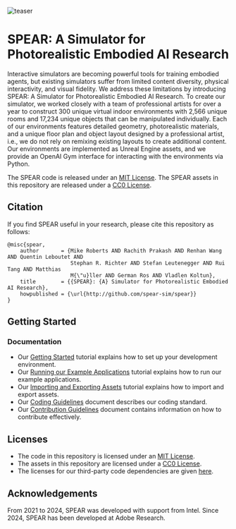 ![teaser](https://github.com/spear-sim/spear/assets/2341965/6db5ff27-4d12-4097-8f7e-e31bd479844e)

# SPEAR: A Simulator for Photorealistic Embodied AI Research

Interactive simulators are becoming powerful tools for training embodied agents, but existing simulators suffer from limited content diversity, physical interactivity, and visual fidelity. We address these limitations by introducing SPEAR: A Simulator for Photorealistic Embodied AI Research. To create our simulator, we worked closely with a team of professional artists for over a year to construct 300 unique virtual indoor environments with 2,566 unique rooms and 17,234 unique objects that can be manipulated individually. Each of our environments features detailed geometry, photorealistic materials, and a unique floor plan and object layout designed by a professional artist, i.e., we do not rely on remixing existing layouts to create additional content. Our environments are implemented as Unreal Engine assets, and we provide an OpenAI Gym interface for interacting with the environments via Python.

The SPEAR code is released under an [MIT License](LICENSE.txt). The SPEAR assets in this repository are released under a [CC0 License](http://creativecommons.org/publicdomain/zero/1.0).

## Citation

If you find SPEAR useful in your research, please cite this repository as follows:

```
@misc{spear,
    author       = {Mike Roberts AND Rachith Prakash AND Renhan Wang AND Quentin Leboutet AND
                    Stephan R. Richter AND Stefan Leutenegger AND Rui Tang AND Matthias
                    M{\"u}ller AND German Ros AND Vladlen Koltun},
    title        = {{SPEAR}: {A} Simulator for Photorealistic Embodied AI Research},
    howpublished = {\url{http://github.com/spear-sim/spear}}
}
```

## Getting Started

### Documentation

- Our [Getting Started](docs/getting_started.md) tutorial explains how to set up your development environment.
- Our [Running our Example Applications](docs/running_our_example_applications.md) tutorial explains how to run our example applications.
- Our [Importing and Exporting Assets](docs/importing_and_exporting_assets.md) tutorial explains how to import and export assets.
- Our [Coding Guidelines](docs/coding_guidelines.md) document describes our coding standard.
- Our [Contribution Guidelines](CONTRIBUTING.md) document contains information on how to contribute effectively.

## Licenses

- The code in this repository is licensed under an [MIT License](LICENSE.txt).
- The assets in this repository are licensed under a [CC0 License](http://creativecommons.org/publicdomain/zero/1.0).
- The licenses for our third-party code dependencies are given [here](ACKNOWLEDGMENTS.txt).

## Acknowledgements

From 2021 to 2024, SPEAR was developed with support from Intel. Since 2024, SPEAR has been developed at Adobe Research.
